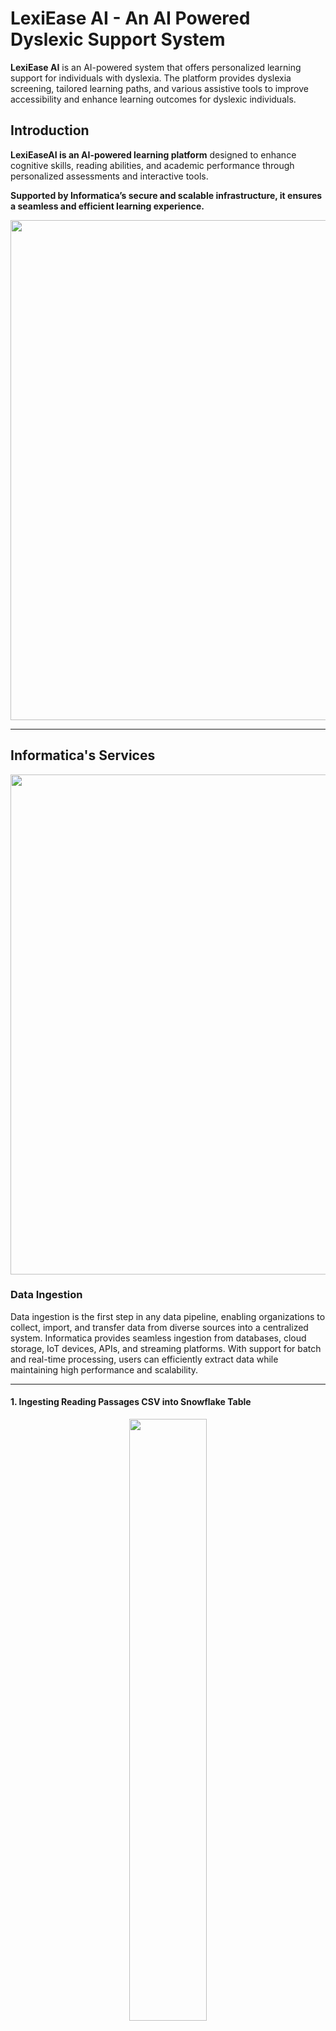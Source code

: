 # **LexiEase AI - An AI Powered Dyslexic Support System**

**LexiEase AI** is an AI-powered system that offers personalized learning support for individuals with dyslexia. The platform provides dyslexia screening, tailored learning paths, and various assistive tools to improve accessibility and enhance learning outcomes for dyslexic individuals. 

## **Introduction**

**LexiEaseAI is an AI-powered learning platform** designed to enhance cognitive skills, reading abilities, and academic performance through personalized assessments and interactive tools. 

**Supported by Informatica’s secure and scalable infrastructure, it ensures a seamless and efficient learning experience.**

<div align="center">
  <img src="https://github.com/user-attachments/assets/972384a0-ec2a-475c-8b75-f906afb1a0d6" width="800">
</div>

---

## **Informatica's Services**  

<div align="center">
  <img src="https://github.com/user-attachments/assets/91bc1eba-2848-4d75-b424-0cdcbe108b8a" width="800">
</div>

### **Data Ingestion**  
Data ingestion is the first step in any data pipeline, enabling organizations to collect, import, and transfer data from diverse sources into a centralized system. Informatica provides seamless ingestion from databases, cloud storage, IoT devices, APIs, and streaming platforms. With support for batch and real-time processing, users can efficiently extract data while maintaining high performance and scalability.  

---

#### **1. Ingesting Reading Passages CSV into Snowflake Table**  
<p align="center">
  <img src="https://github.com/user-attachments/assets/e587c996-cb99-4104-b3e0-f62f825bd6fe" width="49.7%" />
  <img src="https://github.com/user-attachments/assets/a21a414b-444d-46bf-830b-cd221c89abb3" width="49.7%" />
</p>  

The process starts by ingesting a **Reading Passages CSV file** into a Snowflake table. The first image shows the ingestion pipeline setup, while the second image confirms the successful data load into Snowflake.  

#### **2. Ingesting Phoneme Words CSV into Snowflake Table**  
<p align="center">
  <img src="https://github.com/user-attachments/assets/d9ee25b8-0dd5-4ae9-bf22-f9a6bb9f085f" width="49.7%" />
  <img src="https://github.com/user-attachments/assets/01e06a17-7972-41d2-889e-a03a049beae8" width="49.7%" />
</p>  

Here, a **Phoneme Words CSV file** is being ingested into Snowflake. The left image displays the data pipeline configuration, and the right image verifies that the data has been successfully loaded into the database.  

#### **3. Ingesting Irregular Words CSV into Snowflake Table**  
<p align="center">
  <img src="https://github.com/user-attachments/assets/e08eae70-1b78-45df-b65b-05b8dd7fce1d" width="49.7%" />
  <img src="https://github.com/user-attachments/assets/72752864-6d45-4358-ab77-5410d181c2d2" width="49.7%" />
</p>  

The ingestion of an **Irregular Words CSV file** into Snowflake is demonstrated. The left-side image shows the ingestion workflow, while the right-side image confirms that the data has been properly ingested into the target table.  

#### **4. Ingesting Multisyllable Words CSV into Snowflake Table**  
<p align="center">
  <img src="https://github.com/user-attachments/assets/eeb89f85-ffcd-43a0-8ff1-ab34aad702e8" width="49.7%" />
  <img src="https://github.com/user-attachments/assets/121528d9-fb93-4991-8c4b-70daca4a8872" width="49.7%" />
</p>  

This step involves ingesting a **Multisyllable Words CSV file** into Snowflake. The first image highlights the ETL process, while the second image confirms that all records have been successfully inserted into the Snowflake table.  

#### **5. Ingesting Nonsensical Words CSV into Snowflake Table**  
<p align="center">
  <img src="https://github.com/user-attachments/assets/b0b531e9-ae81-43f1-89d6-fe00de47eefe" width="49.7%" />
  <img src="https://github.com/user-attachments/assets/97bad476-20ba-49de-bf53-f0e79cce1c3e" width="49.7%" />
</p>  

Finally, a **Nonsensical Words CSV file** is ingested into Snowflake. The left image represents the data pipeline setup, while the right image displays the Snowflake table populated with the newly ingested data.  

---

### **Data Profiling**  
Understanding the quality, structure, and relationships within your data is critical before analysis and integration. Informatica’s data profiling tools provide deep insights into data patterns, completeness, accuracy, and potential inconsistencies.  

#### **Performing Data Profiling on Reading Passages CSV**  

<div align="center">
  <img src="https://github.com/user-attachments/assets/5b25aeab-c2eb-464d-ba84-16a2bb42c37d" width="800">
</div>  

The first image displays the **initial data profiling process** for the Reading Passages CSV file. Here, Informatica scans the dataset to analyze column structure, data types, and overall completeness. It helps identify any anomalies, such as missing values, duplicates, or unexpected data formats.  

<div align="center">
  <img src="https://github.com/user-attachments/assets/59e2fa3c-2be6-4e87-9d71-691b3913fc0a" width="800">
</div>  

The second image presents the **detailed profiling results**, highlighting key statistics such as minimum and maximum values, null percentages, unique value distribution, and patterns in the dataset. This information is crucial for assessing data quality before proceeding with integration, transformation, or analytics.  

---

### **Data Quality**  
Ensuring high-quality data is essential for analytics, reporting, and compliance. Informatica's data quality solutions cleanse, standardize, and enrich data to improve accuracy, completeness, and reliability.  

#### **Cleansing Reading Passages CSV**  

<div align="center">
  <img src="https://github.com/user-attachments/assets/88f2035a-d528-41ca-af47-fa1a8c4ebfce" width="800">
</div>  

The first image illustrates the **data cleansing process** for the Reading Passages CSV file. Informatica applies transformation rules to detect and fix inconsistencies such as missing values, incorrect formatting, and invalid entries. This step ensures that the dataset is accurate and structured before further processing.  

#### **Rule Specification for Reading Passages CSV**  

<div align="center">
  <img src="https://github.com/user-attachments/assets/1fae2329-5b2d-4e88-9852-f80ecede477d" width="800">
</div>  

The second image shows the **rule specification stage**, where custom validation rules are defined to enforce data quality standards. These rules may include checks for duplicate entries, standardized formatting, and constraints to ensure data integrity. This step helps maintain a clean and consistent dataset for analysis and reporting.  

---

### **Data Integration**  
Organizations deal with vast amounts of data from various sources, making seamless integration a necessity. Informatica's data integration solutions enable real-time and batch processing of data across on-premises, cloud, and hybrid environments.  

<div align="center">
  <img src="https://github.com/user-attachments/assets/4561de1b-f513-485a-969f-1110599d30f3" width="800">
</div>  

This image shows an Informatica Data Integration mapping workflow. It starts with a Source, passes through Cleansing, Rule Specification, and Aggregation, and finally loads into a Target. The mapping is valid, meaning it is correctly configured and ready to run.

---

### **Model Serve**  
Informatica’s Model Serve simplifies the deployment and management of machine learning models at scale. It ensures that AI-driven insights are seamlessly integrated into business applications and workflows for predictive analytics and automation.  


#### **Linear Regression Model to Predict Fluency Rating**  

<div align="center">
  <img src="https://github.com/user-attachments/assets/c2b671f6-a097-4eaf-9c7f-80469ce8b51a" width="800">
</div>  

The image showcases the **deployment of a Linear Regression model** designed to predict fluency ratings based on various input parameters. This model processes structured data to generate fluency scores, enabling automated assessments and insights.  

Informatica’s Model Serve allows seamless deployment of this machine learning model, ensuring real-time inference, optimized performance, and easy integration with existing data pipelines. This setup supports efficient decision-making

---

### **Application Integration**  
Modern enterprises rely on multiple applications to drive business operations. Informatica’s application integration services enable seamless connectivity between applications, APIs, and services across diverse environments.  


#### **1. AI Text-to-Text Chatbot Recipe**  

<div align="center">
  <img src="https://github.com/user-attachments/assets/0b7dbe16-6538-4c75-a5a2-0dc25d2e995d" width="1000">
</div>  

The first image illustrates an **AI-powered Text-to-Text Chatbot integration** using Informatica’s application integration services. This chatbot leverages APIs and workflow automation to process user queries, generate responses, and facilitate seamless conversational AI experiences. The integration ensures real-time interactions while maintaining high reliability and security.  

#### **2. Prompt Chaining Mind Map Generation Recipe**  

<div align="center">
  <img src="https://github.com/user-attachments/assets/74b10d91-107d-4482-9774-5a3cbf75289d" width="1000">
</div>  

The second image demonstrates a **Prompt Chaining Mind Map Generation** workflow. This setup allows multiple AI-generated responses to be linked together in a structured way, creating a mind map representation of ideas. By integrating different AI models and APIs, Informatica enables dynamic and automated content generation to enhance brainstorming, research, and decision-making processes.  

#### **3. Notes Generation Recipe**  

<div align="center">
  <img src="https://github.com/user-attachments/assets/b7d1e3fd-0d8d-40f8-8029-3cd680934355" width="1000">
</div>  

The third image shows a **Notes Generation** workflow, which is valid and ready for publishing. The workflow starts by extracting content, then creating a prompt, followed by generating content, and finally returning an LLM response. 


#### **4. Chat With Document Recipe**  

<div align="center">
  <img src="https://github.com/user-attachments/assets/8573aac4-6078-4033-aa0a-3e398aba903e" width="1000">
</div>  

The fourth image shows a **Chat With Document** workflow, which is valid and ready for publishing. The workflow sets up LLM models, generates embeddings, prepares a request with context, queries Gemini LLM, and stores the response. This setup enhances LLM responses by incorporating contextual embeddings for better query understanding.  

---

### **Application Integration Console**  
Managing complex integrations across multiple applications requires visibility and control. Informatica’s Application Integration Console provides a centralized platform to monitor, manage, and troubleshoot integration workflows.  

<div align="center">
  <img src="https://github.com/user-attachments/assets/ded67bf6-cf19-42c4-9022-601381abe14b" width="1000">
</div>  

This image shows the Informatica Application Integration Console under the APIs section, listing various active REST and SOAP service endpoints. The APIs include LLM-related services, such as embeddings generation, Gemini-based queries, and Pinecone integration for vector storage. The page allows users to activate or deactivate APIs and monitor their status.
  
With Informatica’s powerful suite of services, businesses can ensure high-quality, integrated, and actionable data to drive decision-making, innovation, and operational efficiency. 

--- 


## **List Of Features**

<div align="center">
  <img src="https://github.com/user-attachments/assets/a48e2245-9911-4ff3-b6a6-57d4b171c2d1" width="800">
</div>

<div align="center">
  <img src="https://github.com/user-attachments/assets/c6be600b-8771-495d-9a81-269325103a36" width="800">
</div>

### **1. Dyslexic Screening Test**

- **Phonological Awareness Test**
  - Providing easy, medium and hard words from various CSVs of Phoneme, Irregular, Multisyllable and Nonsensical to check their phonological awareness.
  - The CSVs are ingested to **Snowflake tables** using **Informatica's Data Ingestion**
  - **Informatica's Data Profiling** is done to get Claire's insights on the data along with the null & distinct percentages.
  - The words are provided to them in an audio format coverted using Google Text To Speech.
  - The written word is checked against the audio word and a score is calculated.

<div align="center">
  <img src="https://github.com/user-attachments/assets/f000c4ae-f281-4454-a12b-e20eb0bf8055" width="600">
</div>

- **Gray Oral Reading Test**
  - Providing easy, medium and hard words from Reading Passages CSV.
  - Data is ingested into **Snowflake tables** using **Informatica's Data Ingestion**.
  - **Informatica's Data Profiling** is done to get Claire's insights on the data along with the null & distinct percentages.
  - Rule Specifications and Cleansing of the data was done using **Informatica's Data Quality**
  - Creating mappings of the data by using Data Quality Assets & Aggregates using **Informatica's Data Integration**.
  - Linear Regression based model to calculate the fluency based on various parameters using **Informatica's Model Serve**
  - A fluency rating is then provided to the user.

<div align="center">
  <img src="https://github.com/user-attachments/assets/c674c08c-cecb-4e27-b234-23729834e6a6" width="600">
</div>

---

### **2. Personalized Learning Path**

<div align="center">

| **Level of Dyslexia**  | **Personalized Learning Path**  |
|------------------------|--------------------------------|
| **Mild**              | Reading Passages & Reading Comprehensions |
| **Moderate**          | Reading Passages, Comprehensions & Memory Games |
| **Severe**            | Reading Passages, Comprehensions, Memory Games & Phonological Games |

</div>

---

### **3. AI Chatbot**
- Creating a text to text chatbot recipe using **Informatica's Application Integration**.
- Creating an **App Connection** and **Process Object** for Gemini Model.
- Using **Assignment** Node to create a prompt for the LLM to respond.
- Using **Service** Node to connect to the **App Connection**
- Using another **Assignment** Node to assign the final LLM Response.
- Utilizing **Informatica's Application Integration Console** to get the REST API to integrate with our frontend.

<div align="center">
  <img src="https://github.com/user-attachments/assets/957a6763-9b68-40d2-a2da-e539bf356f88" width="600">
</div>

---

### **4. Notes Generation**

- Creating a concise notes generation recipe using **Informatica's Application Integration**
- Creating an **App Connection** and **Process Object** for Gemini Model.
- Using **Assignment** Node to first extract the content from the file and then create a prompt for the LLM to respond.
- Using **Service** Node to connect to the **App Connection**
- Using another **Assignment** Node to assign the final LLM Response.
- Utilizing **Informatica's Application Integration Console** to get the REST API to integrate with our frontend.

<div align="center">
  <img src="https://github.com/user-attachments/assets/9ad6f8ac-5220-45c8-b503-6ca95399f248" width="600">
</div>

---


### **5. Mind Map Generation**

- Creating a prompt chaining mind map generation recipe using **Informatica's Application Integration**
- Creating an **App Connection** and **Process Object** for Gemini Model.
- Using **Assignment** Node to create a prompt for the LLM to respond.
- Using **Service** Node to connect to the **App Connection**
- Using another **Assignment** Node to assign the final LLM Response.
- This prompt is further chained to get content for multiple nodes of mind map.
- Utilizing **Informatica's Application Integration Console** to get the REST API to integrate with our frontend.

<div align="center">
  <img src="https://github.com/user-attachments/assets/5e48308f-0925-476c-94ca-8cab05d1f502" width="600">
</div>

---

### **6. Chat with Document**

- A **RAG-based recipe** for querying uploaded docs using **Informatica's Application Integration**.
- **VectorMatchEntry Process Object** for matching vector entries.
- **App Connections**: One to Gemini, another to Pinecone DB.

#### **Base Process: Query LLM with Context Using Embeddings Model**
1. Sets LLM models & calls **Generate Embeddings Model**.
2. Sets context & query, then calls **Query LLM Gemini**.
3. Outputs response with the required context.

#### **Query LLM Gemini Process**
- Uses **Assignment** Node for request.
- Calls **Gemini App Connection** via **Service** Node.
- Assigns LLM response using another **Assignment** Node.

#### **Generate Embeddings Model Process**
- Calls **Create Embedding Model** & **Pinecone Query** subprocesses.
- Outputs matching vector metadata as context.

#### **Pinecone Query Process**
- Creates request via **Assignment** Node.
- Calls **Pinecone App Connection** via **Service** Node.
- Outputs matching vector embeddings.

#### **Create Embedding Model Process**
- Prepares embeddings request via **Assignment** Node.
- Generates embeddings via **Gemini App Connection** using **Service** Node.
- Sets embeddings via **Assignment** Node.

<div align="center">
  <img src="https://github.com/user-attachments/assets/7db769c2-9f2d-4325-8291-5d42b23d7129" width="600">
</div>

---

## **What Problems Does LexiEase AI Solve?**

1. **Limited Access to Dyslexia Screening**  
   Many individuals with dyslexia struggle to get timely and affordable screenings, leading to delayed interventions and missed educational opportunities.

2. **Lack of Personalized Learning Paths**  
   Traditional learning resources are not tailored to the unique needs of dyslexic learners, making it harder for them to achieve their full potential in conventional educational settings.

3. **Insufficient Support Tools for Dyslexic Learners**  
   Dyslexic individuals often lack access to specialized tools, like writing assistants and document simplifiers, that can make reading and learning more accessible and enjoyable.

<div align="center">
  <img src="https://github.com/user-attachments/assets/41df37ef-b19d-44c2-a87d-3d80c068fa6c" width="800">
</div>


## **Impact and Benefits for Users**

| **Impact/Benefit**                           | **Description**                                                                                                 |
|----------------------------------------------|---------------------------------------------------------------------------------------------------------------|
| **Improved Accessibility**                   | Offers dyslexia-friendly fonts, simplified document views, and multi-language support, enhancing accessibility for diverse users. |
| **Personalized Learning Paths**              | Adapts learning materials and exercises to individual severity levels, improving user engagement and learning outcomes. |
| **Enhanced Learning Support**                | Provides tools like an AI Writing Assistant, phonological improvement activities, and memory games, supporting comprehensive skill development. |
| **Community and Psychological Support**      | Builds a supportive network, connecting dyslexic individuals and psychologists to foster shared understanding and growth. |
| **Time and Cost Efficiency**                 | Reduces dependency on third-party intervention, enabling users to access resources independently and at a lower cost. |




## **Business Relevance & Adoption Model**

LexiEase AI provides a comprehensive solution that can be seamlessly integrated into various business models, making it ideal for companies looking to improve accessibility and inclusivity. Here’s how businesses can adopt and benefit from LexiEase AI:

| **Business Integration**        | **Description**                                                                                                                                                 |
|---------------------------------|-----------------------------------------------------------------------------------------------------------------------------------------------------------------|
| **EdTech Platforms**         | Integrate LexiEase AI as a value-added service to offer personalized dyslexia support, attracting a broader user base and fulfilling inclusivity goals.       |
| **Healthcare Providers**       | Utilize LexiEase AI’s screening and personalized support features to provide early intervention tools for dyslexic patients, adding value to patient care.     |
| **Educational Institutions**   | Schools and universities can adopt LexiEase AI to support dyslexic students with tailored learning aids, enhancing student engagement and performance.          |
| **Corporates & Employers**     | Implement LexiEase AI within corporate learning management systems to ensure inclusive training resources for employees with dyslexia, fostering diversity.    |
| **Non-Profits & NGOs**         | Leverage LexiEase AI to support initiatives aimed at learning disabilities, increasing outreach effectiveness and empowering communities with dyslexia.       |

## **Why Businesses Should Integrate LexiEase AI**
1. **Boost Corporate Social Responsibility (CSR)**: By supporting dyslexic individuals, businesses can demonstrate their commitment to inclusivity and accessibility.
2. **Enhance Brand Image**: Associating with a forward-thinking, inclusive solution enhances brand value and public perception.
3. **Access New User Segments**: Integration opens opportunities to reach individuals and families affected by dyslexia, expanding the customer base.

**LexiEase AI is designed to not only support dyslexic individuals but also provide businesses with a scalable, impactful solution to enhance inclusivity and meet accessibility standards.**

